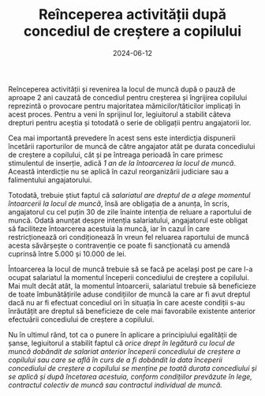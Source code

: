﻿---
title: 'Reînceperea activității după concediul de creștere a copilului'
metaTitle: 'Reînceperea activității după concediul de creștere a copilului'
metaDesc: 'Reînceperea activității după concediul de creștere a copilului: drepturile salariatei și obligațiile angajatorului'
socialImage: images/return-parental-leave.jpg
date: '2024-06-12'
tags:
  - reînceperea activității după concediul de creștere a copilului, drepturi, obligații, interdicție concediere, condiții de muncă
---

Reînceperea activității și revenirea la locul de muncă după o pauză de aproape 2 ani cauzată de concediul pentru creșterea și îngrijirea copilului reprezintă o provocare pentru majoritatea mămicilor/tăticilor implicați în acest proces. Pentru a veni în sprijinul lor, legiuitorul a stabilit câteva drepturi pentru aceștia și totodată o serie de obligații pentru angajatorii lor.

Cea mai importantă prevedere în acest sens este interdicția dispunerii încetării raporturilor de muncă de către angajator atât pe durata concediului de creștere a copilului, cât și pe întreaga perioadă în care primesc stimulentul de inserție, adică *1 an de la întoarcerea la locul de muncă*. Această interdicție nu se aplică în cazul reorganizării judiciare sau a falimentului angajatorului.

Totodată, trebuie știut faptul că *salariatul are dreptul de a alege momentul întoarcerii la locul de muncă*, însă are obligația de a anunța, în scris, angajatorul cu cel puțin 30 de zile înainte intenția de reluare a raportului de muncă. Odată anunțat despre intenția salariatului, angajatorul este obligat să faciliteze întoarcerea acestuia la muncă, iar în cazul în care restricționează ori condiționează în vreun fel reluarea raportului de muncă acesta săvârșește o contravenție ce poate fi sancționată cu amendă cuprinsă între 5.000 și 10.000 de lei.

Întoarcerea la locul de muncă trebuie să se facă pe același post pe care l-a ocupat salariatul la momentul începerii concediului de creștere a copilului. Mai mult decât atât, la momentul întoarcerii, salariatul trebuie să beneficieze de toate îmbunătățirile aduse condițiilor de muncă la care ar fi avut dreptul dacă nu ar fi efectuat concediul ori în situația în care aceste condiții s-au înrăutățit are dreptul să beneficieze de cele mai favorabile existente anterior efectuării concediului de creștere a copilului.

Nu în ultimul rând, tot ca o punere în aplicare a principiului egalității de șanse, legiuitorul a stabilit faptul că *orice drept în legătură cu locul de muncă dobândit de salariat anterior începerii concediului de creștere a copilului sau care se află în curs de a fi dobândit la data începerii concediului de creștere a copilului se menține pe toată durata concediului și se aplică și după încetarea acestuia, conform condițiilor prevăzute în lege, contractul colectiv de muncă sau contractul individual de muncă.*
